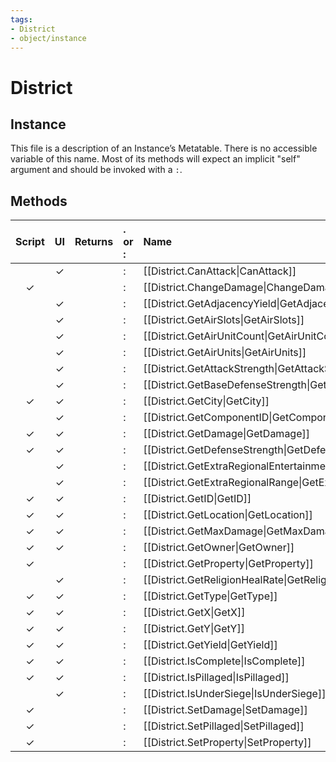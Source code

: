 ```yaml
---
tags:
- District
- object/instance
---
```

# District
## Instance
This file is a description of an Instance’s Metatable. There is no accessible variable of this name. Most of its methods will expect an implicit "self" argument and should be invoked with a `:`.

## Methods
| Script | UI  | Returns | . or : | Name | Arguments |
|:------:|:---:| -------:|:---- |:---- |:--------- |
| |✓||:|[[District.CanAttack\|CanAttack]]||
|✓| ||:|[[District.ChangeDamage\|ChangeDamage]]||
| |✓||:|[[District.GetAdjacencyYield\|GetAdjacencyYield]]||
| |✓||:|[[District.GetAirSlots\|GetAirSlots]]||
| |✓||:|[[District.GetAirUnitCount\|GetAirUnitCount]]||
| |✓||:|[[District.GetAirUnits\|GetAirUnits]]||
| |✓||:|[[District.GetAttackStrength\|GetAttackStrength]]||
| |✓||:|[[District.GetBaseDefenseStrength\|GetBaseDefenseStrength]]||
|✓|✓||:|[[District.GetCity\|GetCity]]||
| |✓||:|[[District.GetComponentID\|GetComponentID]]||
|✓|✓||:|[[District.GetDamage\|GetDamage]]||
|✓|✓||:|[[District.GetDefenseStrength\|GetDefenseStrength]]||
| |✓||:|[[District.GetExtraRegionalEntertainment\|GetExtraRegionalEntertainment]]||
| |✓||:|[[District.GetExtraRegionalRange\|GetExtraRegionalRange]]||
|✓|✓||:|[[District.GetID\|GetID]]||
|✓|✓||:|[[District.GetLocation\|GetLocation]]||
|✓|✓||:|[[District.GetMaxDamage\|GetMaxDamage]]||
|✓|✓||:|[[District.GetOwner\|GetOwner]]||
|✓| ||:|[[District.GetProperty\|GetProperty]]||
| |✓||:|[[District.GetReligionHealRate\|GetReligionHealRate]]||
|✓|✓||:|[[District.GetType\|GetType]]||
|✓|✓||:|[[District.GetX\|GetX]]||
|✓|✓||:|[[District.GetY\|GetY]]||
|✓|✓||:|[[District.GetYield\|GetYield]]||
|✓|✓||:|[[District.IsComplete\|IsComplete]]||
|✓|✓||:|[[District.IsPillaged\|IsPillaged]]||
| |✓||:|[[District.IsUnderSiege\|IsUnderSiege]]||
|✓| ||:|[[District.SetDamage\|SetDamage]]||
|✓| ||:|[[District.SetPillaged\|SetPillaged]]||
|✓| ||:|[[District.SetProperty\|SetProperty]]||
